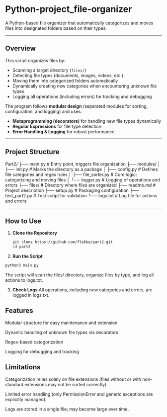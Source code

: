 # Python-project_file-organizer
A Python-based file organizer that automatically categorizes and moves files into designated folders based on their types.  

---
## Overview

This script organizes files by:
- Scanning a target directory (`files/`)
- Detecting file types (documents, images, videos, etc.)
- Moving them into categorized folders automatically
- Dynamically creating new categories when encountering unknown file types  
- Logging all operations (including errors) for tracking and debugging

The program follows **modular design** (separated modules for sorting, configuration, and logging) and uses:
- **Metaprogramming (decorators)** for handling new file types dynamically
- **Regular Expressions** for file type detection
- **Error Handling & Logging** for robust performance

---
## Project Structure

Part2/
├── main.py # Entry point, triggers file organization
├── modules/
│ ├── init.py # Marks the directory as a package
│ ├── config.py # Defines file categories and regex rules
│ ├── file_sorter.py # Core logic: categorizing and moving files
│ └── logger.py # Logging of operations and errors
├── files/ # Directory where files are organized
├── readme.md # Project description
├── setup.py # Packaging configuration
├── test_part2.py # Test script for validation
└── logs.txt # Log file for actions and errors

---

## How to Use

1. **Clone the Repository**
   ```bash
   git clone https://github.com/flekke/part2.git
   cd part2
   ```
   
2. **Run the Script**
  ```bash
  python3 main.py
  ```
  The script will scan the files/ directory, organize files by type, and log all actions to logs.txt.

3. **Check Logs**
  All operations, including new categories and errors, are logged in logs.txt.

## Features
Modular structure for easy maintenance and extension

Dynamic handling of unknown file types via decorators

Regex-based categorization

Logging for debugging and tracking

## Limitations
Categorization relies solely on file extensions (files without or with non-standard extensions may not be sorted correctly).

Limited error handling (only PermissionError and generic exceptions are explicitly managed).

Logs are stored in a single file; may become large over time.



